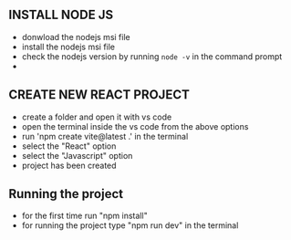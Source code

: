 ## INSTALL NODE JS 
 - donwload the nodejs msi file
 - install the nodejs msi file
 - check the nodejs version by running `node -v` in the command prompt 
 - 

 ## CREATE NEW REACT PROJECT
  - create a folder and open it with vs code
  - open the terminal inside the vs code from the above options 
  - run 'npm create vite@latest .' in the terminal
  - select the "React" option
  - select the "Javascript" option
  - project has been created

## Running the project
  - for the first time run "npm install"
  - for running the project type "npm run dev" in the terminal